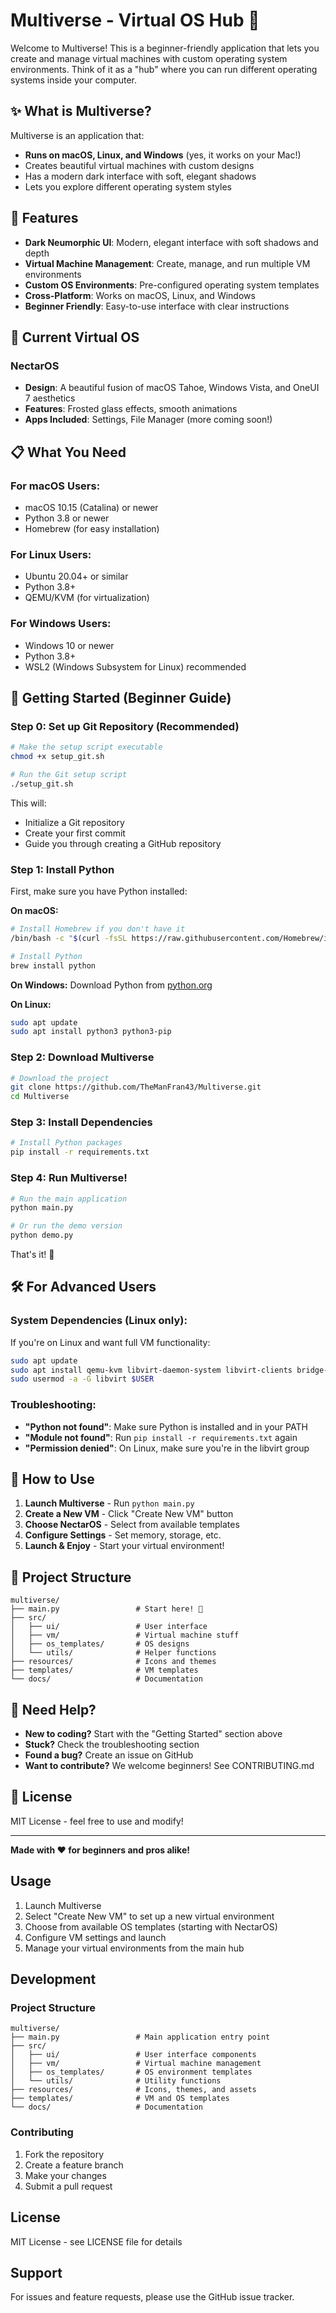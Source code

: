 # Multiverse - Virtual OS Hub 🚀

Welcome to Multiverse! This is a beginner-friendly application that lets you create and manage virtual machines with custom operating system environments. Think of it as a "hub" where you can run different operating systems inside your computer.

## ✨ What is Multiverse?

Multiverse is an application that:
- **Runs on macOS, Linux, and Windows** (yes, it works on your Mac!)
- Creates beautiful virtual machines with custom designs
- Has a modern dark interface with soft, elegant shadows
- Lets you explore different operating system styles

## 🎨 Features

- **Dark Neumorphic UI**: Modern, elegant interface with soft shadows and depth
- **Virtual Machine Management**: Create, manage, and run multiple VM environments
- **Custom OS Environments**: Pre-configured operating system templates
- **Cross-Platform**: Works on macOS, Linux, and Windows
- **Beginner Friendly**: Easy-to-use interface with clear instructions

## 🌟 Current Virtual OS

### NectarOS
- **Design**: A beautiful fusion of macOS Tahoe, Windows Vista, and OneUI 7 aesthetics
- **Features**: Frosted glass effects, smooth animations
- **Apps Included**: Settings, File Manager (more coming soon!)

## 📋 What You Need

### For macOS Users:
- macOS 10.15 (Catalina) or newer
- Python 3.8 or newer
- Homebrew (for easy installation)

### For Linux Users:
- Ubuntu 20.04+ or similar
- Python 3.8+
- QEMU/KVM (for virtualization)

### For Windows Users:
- Windows 10 or newer
- Python 3.8+
- WSL2 (Windows Subsystem for Linux) recommended

## 🚀 Getting Started (Beginner Guide)

### Step 0: Set up Git Repository (Recommended)
```bash
# Make the setup script executable
chmod +x setup_git.sh

# Run the Git setup script
./setup_git.sh
```

This will:
- Initialize a Git repository
- Create your first commit
- Guide you through creating a GitHub repository

### Step 1: Install Python
First, make sure you have Python installed:

**On macOS:**
```bash
# Install Homebrew if you don't have it
/bin/bash -c "$(curl -fsSL https://raw.githubusercontent.com/Homebrew/install/HEAD/install.sh)"

# Install Python
brew install python
```

**On Windows:**
Download Python from [python.org](https://www.python.org/downloads/)

**On Linux:**
```bash
sudo apt update
sudo apt install python3 python3-pip
```

### Step 2: Download Multiverse
```bash
# Download the project
git clone https://github.com/TheManFran43/Multiverse.git
cd Multiverse
```

### Step 3: Install Dependencies
```bash
# Install Python packages
pip install -r requirements.txt
```

### Step 4: Run Multiverse!
```bash
# Run the main application
python main.py

# Or run the demo version
python demo.py
```

That's it! 🎉

## 🛠️ For Advanced Users

### System Dependencies (Linux only):
If you're on Linux and want full VM functionality:
```bash
sudo apt update
sudo apt install qemu-kvm libvirt-daemon-system libvirt-clients bridge-utils
sudo usermod -a -G libvirt $USER
```

### Troubleshooting:
- **"Python not found"**: Make sure Python is installed and in your PATH
- **"Module not found"**: Run `pip install -r requirements.txt` again
- **"Permission denied"**: On Linux, make sure you're in the libvirt group

## 🎯 How to Use

1. **Launch Multiverse** - Run `python main.py`
2. **Create a New VM** - Click "Create New VM" button
3. **Choose NectarOS** - Select from available templates
4. **Configure Settings** - Set memory, storage, etc.
5. **Launch & Enjoy** - Start your virtual environment!

## 📁 Project Structure
```
multiverse/
├── main.py                 # Start here! 🚀
├── src/
│   ├── ui/                 # User interface
│   ├── vm/                 # Virtual machine stuff
│   ├── os_templates/       # OS designs
│   └── utils/              # Helper functions
├── resources/              # Icons and themes
├── templates/              # VM templates
└── docs/                   # Documentation
```

## 🤝 Need Help?

- **New to coding?** Start with the "Getting Started" section above
- **Stuck?** Check the troubleshooting section
- **Found a bug?** Create an issue on GitHub
- **Want to contribute?** We welcome beginners! See CONTRIBUTING.md

## 📄 License

MIT License - feel free to use and modify!

---

**Made with ❤️ for beginners and pros alike!**

## Usage

1. Launch Multiverse
2. Select "Create New VM" to set up a new virtual environment
3. Choose from available OS templates (starting with NectarOS)
4. Configure VM settings and launch
5. Manage your virtual environments from the main hub

## Development

### Project Structure
```
multiverse/
├── main.py                 # Main application entry point
├── src/
│   ├── ui/                 # User interface components
│   ├── vm/                 # Virtual machine management
│   ├── os_templates/       # OS environment templates
│   └── utils/              # Utility functions
├── resources/              # Icons, themes, and assets
├── templates/              # VM and OS templates
└── docs/                   # Documentation
```

### Contributing

1. Fork the repository
2. Create a feature branch
3. Make your changes
4. Submit a pull request

## License

MIT License - see LICENSE file for details

## Support

For issues and feature requests, please use the GitHub issue tracker. 
